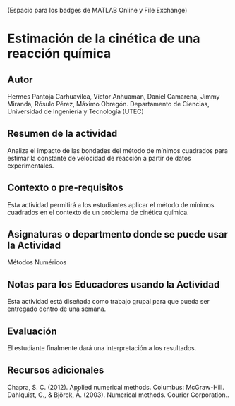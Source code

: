 (Espacio para los badges de MATLAB Online y File Exchange)

# Estimación de la cinética de una reacción química

## Autor
Hermes Pantoja Carhuavilca, Victor Anhuaman, Daniel Camarena, Jimmy Miranda, Rósulo Pérez, Máximo Obregón. 
Departamento de Ciencias, Universidad de Ingeniería y Tecnología (UTEC) 

## Resumen de la actividad
Analiza el impacto de las bondades del método de mínimos cuadrados para estimar la constante de velocidad de reacción a partir de datos experimentales. 

## Contexto o pre-requisitos
Esta actividad permitirá a los estudiantes aplicar el método de mínimos cuadrados en el contexto de un problema de cinética química.

## Asignaturas o departmento donde se puede usar la Actividad
Métodos Numéricos

## Notas para los Educadores usando la Actividad
Esta actividad está diseñada como trabajo grupal para que pueda ser entregado dentro de una semana.

## Evaluación
El estudiante finalmente dará una interpretación a los resultados.

## Recursos adicionales
Chapra, S. C. (2012). Applied numerical methods. Columbus: McGraw-Hill.
Dahlquist, G., & Björck, Å. (2003). Numerical methods. Courier Corporation..
